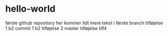 # hello-world
første github repository
her kommer lidt mere tekst i første branch
tilføjelse 1
b2 commit 1
b2 tilføjelse 2
master tilføjelse
tilf4